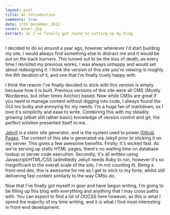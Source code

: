 ```yaml
---
layout: post
title: An Introduction
comments: true
date: 17th December 2012
cover: power.jpg
extract: So I've finally got round to setting up my blog.
---
```


I decided to do so around a year ago, however whenever I'd start building my site, I would always find something else to distract me and it would be put on the back burners. This turned out to be the kiss of death, as every time I revisited my previous works, I was always unhappy and would set about redesigning it. I think the version of this site you're viewing is roughly the 8th iteration of it, and one that I'm finally truely happy with.

I think the reason I've finally decided to stick with this version is simply because how it is built. Previous versions of this site were all CMS (Mostly Wordpress, but other times Anchor) based. Now while CMSs are great if you need to manage content without digging into code, I always found the GUI too bulky and annoying for my needs. I'm a huge fan of markdown, as I love it's simplicity and ease to write. Combining this with my steadily growing (albiet still rather basic) knowledge of version control and git, the perfect solution presented itself to me.

[Jekyll](http://jekyllrb.com) is a static site generator, and is the system used to power [Github Pages](http://pages.github.com/). The content of this site is generated via Jekyll prior to sticking it on my server. This gives a few awesome benefits. Firstly, it's wicked fast. As we're serving up static HTML pages, there's no waiting time on database lookup or server code execution. Secondly, it's all written using Javascript/HTML/CSS (admittedly Jekyll needs Ruby to run, however it's so insignificant to the overall scale of the site, I'm not counting it). Being a front-end dev, this is awesome for me as I get to stick to my forte, whilst still delivering fast content similarly to the way CMSs do.

Now that I've finally got myself in gear and have begun writing, I'm going to be filling up this blog with everything and anything that I may cross paths with. You can expect to find a lot of OOCSS here however, as this is what I spend the majority of my time writing, and it is what I find most interesting in front-end development.